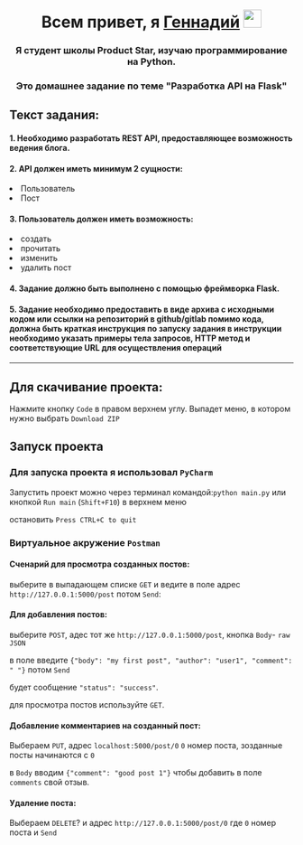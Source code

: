 <h1 align="center">Всем привет, я <a href="">Геннадий</a>
	<img src="https://github.com/blackcater/blackcater/raw/main/images/Hi.gif" height="32"/></h1>
<h3 align="center">Я студент школы Product Star, изучаю программирование на Python.</h3>
<h3 align="center">Это домашнее задание по теме "Разработка API на Flask"</h3>

## Текст задания:
#### 1. Необходимо разработать REST API, предоставляющее возможность ведения блога.

#### 2. API должен иметь минимум 2 сущности:

<li>Пользователь</li>
<li>Пост</li>

#### 3. Пользователь должен иметь возможность:

<li>создать</li>
<li>прочитать</li>
<li>изменить</li>
<li>удалить пост</li>

#### 4. Задание должно быть выполнено с помощью фреймворка Flask.

#### 5. Задание необходимо предоставить в виде архива с исходными кодом или ссылки на репозиторий в github/gitlab помимо кода, должна быть краткая инструкция по запуску задания в инструкции необходимо указать примеры тела запросов, HTTP метод и соответствующие URL для осуществления операций
---
## Для скачивание проекта:
Нажмите кнопку `Code` в правом верхнем углу. Выпадет меню, в котором нужно выбрать `Download ZIP`
## Запуск проекта

### Для запуска проекта я использовал `PyCharm`

Запустить проект можно через терминал командой:`python main.py` или кнопкой `Run main` (`Shift+F10`) в верхнем меню

остановить `Press CTRL+C to quit`

### Виртуальное акружение `Postman`

#### Сченарий для просмотра созданных постов:
выберите в выпадающем списке `GET` и ведите в поле адрес `http://127.0.0.1:5000/post` потом `Send`:

#### Для добавления постов:
выберите `POST`, адес тот же `http://127.0.0.1:5000/post`, кнопка `Body`- `raw` `JSON`

в поле введите `{"body": "my first post", "author": "user1", "comment": " "}` потом `Send`

будет сообщение `"status": "success"`.

для просмотра постов используйте `GET`.

#### Добавление комментариев на созданный пост:
Выбераем `PUT`, адрес `localhost:5000/post/0` `0` номер поста, зозданные посты начинаются с `0`

в `Body` вводим `{"comment": "good post 1"}` чтобы добавить в поле `comments` свой отзыв.

#### Удаление поста:
Выбераем `DELETE`? и адрес `http://127.0.0.1:5000/post/0` где `0` номер поста и `Send`




